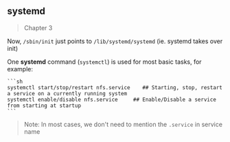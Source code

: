 ## systemd

> Chapter 3

Now, `/sbin/init` just points to `/lib/systemd/systemd` (ie. systemd takes over init)

One **systemd** command (`systemctl`) is used for most basic tasks, for example:

    ```sh
    systemctl start/stop/restart nfs.service    ## Starting, stop, restart a service on a currently running system
    systemctl enable/disable nfs.service     ## Enable/Disable a service from starting at startup
    ```

> Note: In most cases, we don't need to mention the `.service` in service name

